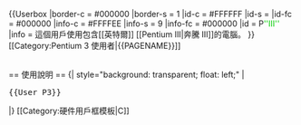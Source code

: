 {{Userbox
  |border-c = #000000
  |border-s = 1
  |id-c     = #FFFFFF
  |id-s     = 
  |id-fc    = #000000
  |info-c   = #FFFFEE
  |info-s   = 9
  |info-fc  = #000000
  |id       = P<span style="color:#00cc00;">''III''</span>
  |info     = 這個用戶使用包含[[英特爾]] [[Pentium III|奔騰 III]]的電腦。
}}
<includeonly>[[Category:Pentium 3 使用者|{{PAGENAME}}]]</includeonly>
<noinclude>
<div style="clear: both; float: left;"></div>
<br>
== 使用說明 ==
{| style="background: transparent; float: left;"
|<pre>{{User P3}}</pre>
|}
[[Category:硬件用戶框模板|C]]
</noinclude>